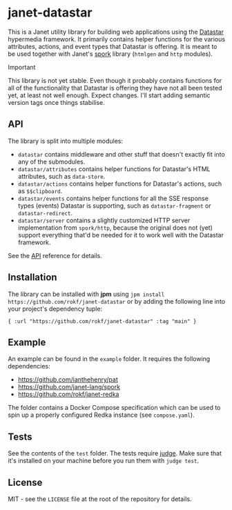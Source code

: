 # janet-datastar

This is a Janet utility library for building web applications using the [Datastar](https://data-star.dev) hypermedia framework. It primarily contains helper functions for the various attributes, actions, and event types that Datastar is offering. It is meant to be used together with Janet's [spork](https://github.com/janet-lang/spork) library (`htmlgen` and `http` modules).

> [!IMPORTANT]
>
> This library is not yet stable. Even though it probably contains functions for all of the functionality that Datastar is offering they have not all been tested yet, at least not well enough. Expect changes. I'll start adding semantic version tags once things stabilise.

## API

The library is split into multiple modules:

- `datastar` contains middleware and other stuff that doesn't exactly fit into any of the submodules.
- `datastar/attributes` contains helper functions for Datastar's HTML attributes, such as `data-store`.
- `datastar/actions` contains helper functions for Datastar's actions, such as `$$clipboard`.
- `datastar/events` contains helper functions for all the SSE response types (events) Datastar is supporting, such as `datastar-fragment` or `datastar-redirect`.
- `datastar/server` contains a slightly customized HTTP server implementation from `spork/http`, because the original does not (yet) support everything that'd be needed for it to work well with the Datastar framework.

See the [API](./API.md) reference for details.

## Installation

The library can be installed with **jpm** using `jpm install https://github.com/rokf/janet-datastar` or by adding the following line into your project's dependency tuple:

```janet
{ :url "https://github.com/rokf/janet-datastar" :tag "main" }
```

## Example

An example can be found in the `example` folder. It requires the following dependencies:

- https://github.com/ianthehenry/pat
- https://github.com/janet-lang/spork
- https://github.com/rokf/janet-redka

The folder contains a Docker Compose specification which can be used to spin up a properly configured Redka instance (see `compose.yaml`).

## Tests

See the contents of the `test` folder. The tests require [judge](https://github.com/ianthehenry/judge). Make sure that it's installed on your machine before you run them with `judge test`.

## License

MIT - see the `LICENSE` file at the root of the repository for details.
